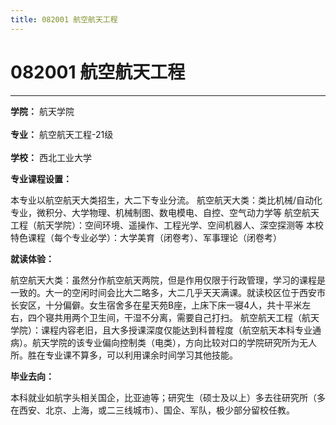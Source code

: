 ```yaml
---
title: 082001 航空航天工程
---
```


# 082001 航空航天工程

---

**学院：** 航天学院<br></br>
**专业：** 航空航天工程-21级<br></br>
**学校：** 西北工业大学

**专业课程设置：**

本专业以航空航天大类招生，大二下专业分流。
航空航天大类：类比机械/自动化专业，微积分、大学物理、机械制图、数电模电、自控、空气动力学等
航空航天工程（航天学院）：空间环境、遥操作、工程光学、空间机器人、深空探测等
本校特色课程（每个专业必学）：大学美育（闭卷考）、军事理论（闭卷考）

**就读体验：**

航空航天大类：虽然分作航空航天两院，但是作用仅限于行政管理，学习的课程是一致的。大一的空闲时间会比大二略多，大二几乎天天满课。就读校区位于西安市长安区，十分偏僻。女生宿舍多在星天苑B座，上床下床一寝4人，共十平米左右，四个寝共用两个卫生间，干湿不分离，需要自己打扫。
航空航天工程（航天学院）：课程内容老旧，且大多授课深度仅能达到科普程度（航空航天本科专业通病）。航天学院的该专业偏向控制类（电类），方向比较对口的学院研究所为无人所。胜在专业课不算多，可以利用课余时间学习其他技能。

**毕业去向：**

本科就业如航字头相关国企，比亚迪等；研究生（硕士及以上）多去往研究所（多在西安、北京、上海，或二三线城市）、国企、军队，极少部分留校任教。

